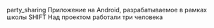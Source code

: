 party_sharing
Приложение на Android, разрабатываемое в рамках школы SHIFT
Над проектом работали три человека
